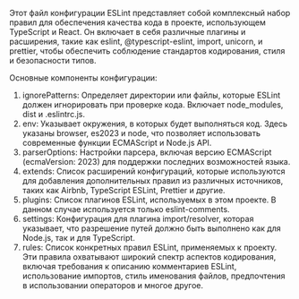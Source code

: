 Этот файл конфигурации ESLint представляет собой комплексный набор правил для обеспечения качества кода в проекте, использующем TypeScript и React. Он включает в себя различные плагины и расширения, такие как eslint, @typescript-eslint, import, unicorn, и prettier, чтобы обеспечить соблюдение стандартов кодирования, стиля и безопасности типов.

Основные компоненты конфигурации:
1. ignorePatterns: Определяет директории или файлы, которые ESLint должен игнорировать при проверке кода. Включает node_modules, dist и .eslintrc.js.
2. env: Указывает окружения, в которых будет выполняться код. Здесь указаны browser, es2023 и node, что позволяет использовать современные функции ECMAScript и Node.js API.
3. parserOptions: Настройки парсера, включая версию ECMAScript (ecmaVersion: 2023) для поддержки последних возможностей языка.
4. extends: Список расширений конфигураций, которые используются для добавления дополнительных правил из различных источников, таких как Airbnb, TypeScript ESLint, Prettier и другие.
5. plugins: Список плагинов ESLint, используемых в этом проекте. В данном случае используется только eslint-comments.
6. settings: Конфигурация для плагина import/resolver, которая указывает, что разрешение путей должно быть выполнено как для Node.js, так и для TypeScript.
7. rules: Список конкретных правил ESLint, применяемых к проекту. Эти правила охватывают широкий спектр аспектов кодирования, включая требования к описанию комментариев ESLint, использование импортов, стиль именования файлов, предпочтения в использовании операторов и многое другое.
